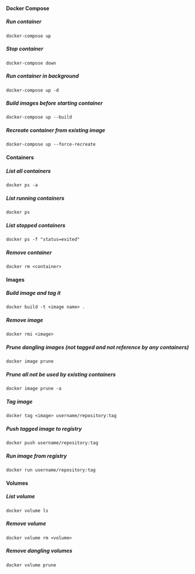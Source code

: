 #### Docker Compose

##### Run container
`docker-compose up`

##### Stop container
`docker-compose down`

##### Run container in background
`docker-compose up -d`

##### Build images before starting container
`docker-compose up --build`

##### Recreate container from existing image
`docker-compose up --force-recreate`

#### Containers

##### List all containers
`docker ps -a`

##### List running containers
`docker ps`

##### List stopped containers
`docker ps -f "status=exited"`

##### Remove container
`docker rm <container>`

#### Images

##### Build image and tag it
`docker build -t <image name> .`

##### Remove image
`docker rmi <image>`

##### Prune dangling images (not tagged and not reference by any containers)
`docker image prune`

##### Prune all not be used by existing containers
`docker image prune -a`

##### Tag image
`docker tag <image> username/repository:tag`

##### Push tagged image to registry
`docker push username/repository:tag`

##### Run image from registry
`docker run username/repository:tag`

#### Volumes

##### List volume
`docker volume ls`

##### Remove volume
`docker volume rm <volume>`

##### Remove dangling volumes
`docker volume prune`
